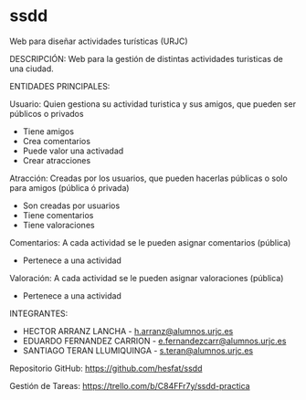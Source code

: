# ssdd
Web para diseñar actividades turísticas (URJC)

DESCRIPCIÓN: Web para la gestión de distintas actividades turisticas de una ciudad.

ENTIDADES PRINCIPALES:

Usuario: Quien gestiona su actividad turistica y sus amigos, que pueden ser públicos o privados 
 - Tiene amigos 
 - Crea comentarios 
 - Puede valor una activadad
 - Crear atracciones 
 
Atracción: Creadas por los usuarios, que pueden hacerlas públicas o solo para amigos (pública ó privada)
 - Son creadas por usuarios
 - Tiene comentarios
 - Tiene valoraciones
 
Comentarios: A cada actividad se le pueden asignar comentarios (pública)
 - Pertenece a una actividad
 
Valoración: A cada actividad se le pueden asignar valoraciones (pública)
 - Pertenece a una actividad

INTEGRANTES:

- HECTOR ARRANZ LANCHA - h.arranz@alumnos.urjc.es
- EDUARDO	FERNANDEZ CARRION - e.fernandezcarr@alumnos.urjc.es
- SANTIAGO TERAN LLUMIQUINGA - s.teran@alumnos.urjc.es

Repositorio GitHub: https://github.com/hesfat/ssdd

Gestión de Tareas: https://trello.com/b/C84FFr7y/ssdd-practica
